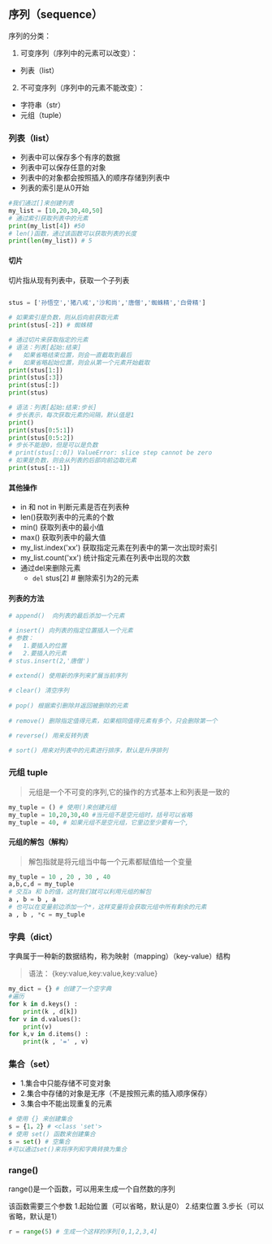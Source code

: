 ## 序列（sequence）

序列的分类：
1. 可变序列（序列中的元素可以改变）：
  + 列表（list）
2. 不可变序列（序列中的元素不能改变）：
  + 字符串（str）    
  + 元组（tuple）


### 列表（list）

+ 列表中可以保存多个有序的数据
+ 列表中可以保存任意的对象
+ 列表中的对象都会按照插入的顺序存储到列表中
+ 列表的索引是从0开始
```python
#我们通过[]来创建列表
my_list = [10,20,30,40,50]
# 通过索引获取列表中的元素
print(my_list[4]) #50
# len()函数，通过该函数可以获取列表的长度
print(len(my_list)) # 5
```

#### 切片

切片指从现有列表中，获取一个子列表

```python
 
stus = ['孙悟空','猪八戒','沙和尚','唐僧','蜘蛛精','白骨精']

# 如果索引是负数，则从后向前获取元素
print(stus[-2]) # 蜘蛛精

# 通过切片来获取指定的元素
# 语法：列表[起始:结束] 
#   如果省略结束位置，则会一直截取到最后
#   如果省略起始位置，则会从第一个元素开始截取
print(stus[1:])
print(stus[:3])
print(stus[:])
print(stus)

# 语法：列表[起始:结束:步长] 
# 步长表示，每次获取元素的间隔，默认值是1
print()
print(stus[0:5:1])
print(stus[0:5:2])
# 步长不能是0，但是可以是负数
# print(stus[::0]) ValueError: slice step cannot be zero
# 如果是负数，则会从列表的后部向前边取元素
print(stus[::-1])

```

#### 其他操作

+ in 和 not in 判断元素是否在列表种
+ len()获取列表中的元素的个数
+ min() 获取列表中的最小值
+ max() 获取列表中的最大值
+ my_list.index('xx') 获取指定元素在列表中的第一次出现时索引
+ my_list.count('xx') 统计指定元素在列表中出现的次数
+ 通过del来删除元素
    - `del` stus[2] # 删除索引为2的元素

#### 列表的方法

```python
# append()  向列表的最后添加一个元素

# insert() 向列表的指定位置插入一个元素
# 参数：
#   1.要插入的位置
#   2.要插入的元素
# stus.insert(2,'唐僧')

# extend() 使用新的序列来扩展当前序列
 
# clear() 清空序列
 
# pop() 根据索引删除并返回被删除的元素
 
# remove() 删除指定值得元素，如果相同值得元素有多个，只会删除第一个

# reverse() 用来反转列表

# sort() 用来对列表中的元素进行排序，默认是升序排列
```




### 元组 tuple
> 元组是一个不可变的序列,它的操作的方式基本上和列表是一致的

```python
my_tuple = () # 使用()来创建元组
my_tuple = 10,20,30,40 #当元组不是空元组时，括号可以省略
my_tuple = 40, # 如果元组不是空元组，它里边至少要有一个,
```

#### 元组的解包（解构）


> 解包指就是将元组当中每一个元素都赋值给一个变量

```python
my_tuple = 10 , 20 , 30 , 40
a,b,c,d = my_tuple
# 交互a 和 b的值，这时我们就可以利用元组的解包
a , b = b , a
# 也可以在变量前边添加一个*，这样变量将会获取元组中所有剩余的元素
a , b , *c = my_tuple
```



### 字典（dict）
 
 
字典属于一种新的数据结构，称为映射（mapping）（key-value）结构

> 语法： {key:value,key:value,key:value}
 

```python
my_dict = {} # 创建了一个空字典
#遍历
for k in d.keys() :
    print(k , d[k])
for v in d.values():
    print(v)
for k,v in d.items() :
    print(k , '=' , v)
```

   

### 集合（set）

+ 1.集合中只能存储不可变对象
+ 2.集合中存储的对象是无序（不是按照元素的插入顺序保存）
+ 3.集合中不能出现重复的元素
```python
# 使用 {} 来创建集合
s = {1，2} # <class 'set'>
# 使用 set() 函数来创建集合
s = set() # 空集合
#可以通过set()来将序列和字典转换为集合
```



### range()
range()是一个函数，可以用来生成一个自然数的序列

该函数需要三个参数
        1.起始位置（可以省略，默认是0）
        2.结束位置
        3.步长（可以省略，默认是1）
```python
r = range(5) # 生成一个这样的序列[0,1,2,3,4]
```